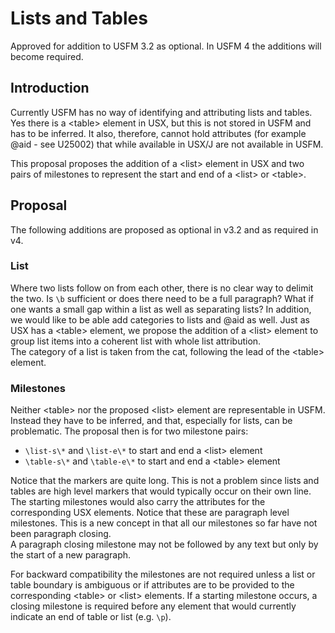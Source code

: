 # Lists and Tables

Approved for addition to USFM 3.2 as optional. In USFM 4 the additions will become required.

## Introduction

Currently USFM has no way of identifying and attributing lists and tables. Yes there is a \<table\> element in USX, but this is not stored in USFM and has to be inferred. It also, therefore, cannot hold attributes (for example @aid \- see U25002) that while available in USX/J are not available in USFM.

This proposal proposes the addition of a \<list\> element in USX and two pairs of milestones to represent the start and end of a \<list\> or \<table\>.

## Proposal

The following additions are proposed as optional in v3.2 and as required in v4.

### List

Where two lists follow on from each other, there is no clear way to delimit the two. Is `\b` sufficient or does there need to be a full paragraph? What if one wants a small gap within a list as well as separating lists? In addition, we would like to be able add categories to lists and @aid as well. Just as USX has a \<table\> element, we propose the addition of a \<list\> element to group list items into a coherent list with whole list attribution.  
The category of a list is taken from the cat, following the lead of the \<table\> element.

### Milestones

Neither \<table\> nor the proposed \<list\> element are representable in USFM. Instead they have to be inferred, and that, especially for lists, can be problematic. The proposal then is for two milestone pairs:

* `\list-s\*` and `\list-e\*` to start and end a \<list\> element  
* `\table-s\*` and `\table-e\*` to start and end a \<table\> element

Notice that the markers are quite long. This is not a problem since lists and tables are high level markers that would typically occur on their own line. The starting milestones would also carry the attributes for the corresponding USX elements. Notice that these are paragraph level milestones. This is a new concept in that all our milestones so far have not been paragraph closing.  
A paragraph closing milestone may not be followed by any text but only by the start of a new paragraph.

For backward compatibility the milestones are not required unless a list or table boundary is ambiguous or if attributes are to be provided to the corresponding \<table\> or \<list\> elements. If a starting milestone occurs, a closing milestone is required before any element that would currently indicate an end of table or list (e.g. `\p`).

